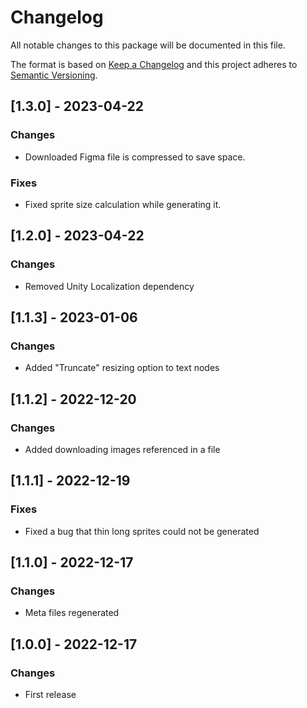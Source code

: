 # Changelog
All notable changes to this package will be documented in this file.

The format is based on [Keep a Changelog](http://keepachangelog.com/en/1.0.0/)
and this project adheres to [Semantic Versioning](http://semver.org/spec/v2.0.0.html).

## [1.3.0] - 2023-04-22
### Changes
- Downloaded Figma file is compressed to save space.

### Fixes
- Fixed sprite size calculation while generating it.

## [1.2.0] - 2023-04-22
### Changes
- Removed Unity Localization dependency

## [1.1.3] - 2023-01-06
### Changes
- Added "Truncate" resizing option to text nodes

## [1.1.2] - 2022-12-20
### Changes
- Added downloading images referenced in a file

## [1.1.1] - 2022-12-19
### Fixes
- Fixed a bug that thin long sprites could not be generated

## [1.1.0] - 2022-12-17
### Changes
- Meta files regenerated

## [1.0.0] - 2022-12-17
### Changes
- First release
